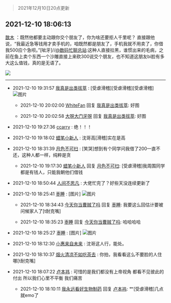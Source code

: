 > 2021年12月10日20点更新
<link rel="stylesheet" href="https://cdn.jsdelivr.net/gh/taotie6/sampleJSON@main/css/photo_show.css">
<meta name="referrer" content="no-referrer" />


 ## 2021-12-10 18:06:13 

 [㪚木](https://www.coolapk.com/feed/32035456?shareKey=YzQwYWRlOWY2MDA1NjFiMzMyZTE~) ：既然他都要主动跟你交个朋友了，你为啥还要拒人千里呢？
直接跟他说，“我最近急等钱用才卖手机的，咱既然都是朋友了，手机我就不用卖了，你借我500应个急呗。”[呲牙]//<a class="feed-link-uname" href="/u/数码忙聊总站">@数码忙聊总站</a>:这种人直接拉黑，谁惯出来的毛病，之前在鱼上卖个东西一个沙雕直接上来砍300说交个朋友<!--break-->，也不知道这朋友bi脸有多大这么值钱，真的是无语了。 

<div class="album">
<img class="img-item" src="https://image.coolapk.com/feed/2018/1217/07/1081091_1545003920_5732@216x196.gif" />
</div>

 ------- 

- 2021-12-10 19:31:57 [我真是出类拔萃](uid=2150297) : [受虐滑稽][受虐滑稽][受虐滑稽] ![图片](https://image.coolapk.com/feed/2021/1210/19/2150297_cf972ae2_5915_9054_670@777x898.jpeg)

    - 2021-12-10 20:02:00 [WhiteFan](uid=2616217) 回复 [我真是出类拔萃](uid=2150297): 好图 

    - 2021-12-10 20:02:58 [大呀大门牙呀](uid=2541296) 回复 [我真是出类拔萃](uid=2150297): 好图 

- 2021-12-10 19:27:36 [ccarry](uid=2260526) : 绝！！！ 

- 2021-12-10 19:18:02 [蜡笔小新人](uid=4236945) : 沈哥高[滑稽]实在是高 

- 2021-12-10 18:31:39 [月色不可扫](uid=3639201) : [笑哭]想到有个同学问我借了200一直不还，这种人都一样，纯粹是贪 

    - 2021-12-10 19:17:30 [蜡笔小新人](uid=4236945) 回复 [月色不可扫](uid=3639201): [受虐滑稽]我周围同学都是有钱人，只能我朝他们借钱 

- 2021-12-10 18:50:44 [人间不思凡](uid=2080265) : 大佬忙完了？好些天没连续更新了 

- 2021-12-10 18:25:41 [栆睡](uid=2246713) : [图片] ![图片](https://image.coolapk.com/feed/2021/1210/18/2246713_1940_6957_928@716x786.jpg)

    - 2021-12-10 18:34:43 [今天你当曹贼了吗](uid=3339024) 回复 [栆睡](uid=2246713): 我要这么回估计要被问候家人了[t耐克嘴] 

    - 2021-12-10 18:35:23 [栆睡](uid=2246713) 回复 [今天你当曹贼了吗](uid=3339024): 哈哈哈哈 

- 2021-12-10 18:25:27 [栆睡](uid=2246713) : [图片] ![图片](https://image.coolapk.com/feed/2021/1210/18/2246713_1926_6372_191@828x556.jpg)

- 2021-12-10 18:12:30 [小惠来自未来](uid=847097) : 沈哥这人行，能处。 

- 2021-12-10 18:10:37 [烟火清凉不如吃茶去](uid=4279524) : 你拍，我看看这么不要脸的人住哪[t耐克嘴] 

- 2021-12-10 18:07:22 [卢本祎](uid=2851774) : 可惜的是我们都没有上帝视角 都看不见彼此的付出 所以我们心里不平衡 我们痛苦 

    - 2021-12-10 18:10:11 [我永远看好生物制药](uid=3331493) 回复 [卢本祎](uid=2851774): 艹[受虐滑稽]几点就emo了 


